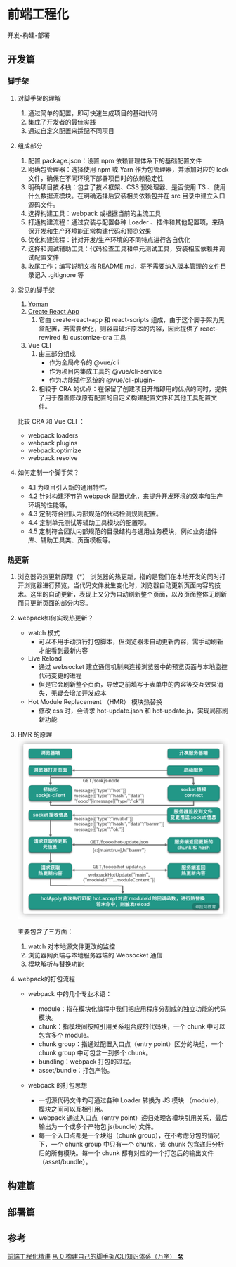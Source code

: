 <!--
 * @Descripttion: 
 * @version: 
 * @Author: shenjia
 * @Date: 2021-08-09 21:01:32
 * @LastEditors: shenjia
 * @LastEditTime: 2021-10-10 11:17:47
-->
# 前端工程化

开发-构建-部署

## 开发篇

### 脚手架
1. 对脚手架的理解
   1. 通过简单的配置，即可快速生成项目的基础代码
   2. 集成了开发者的最佳实践
   3. 通过自定义配置来适配不同项目

2. 组成部分
   1. 配置 package.json：设置 npm 依赖管理体系下的基础配置文件
   2. 明确包管理器：选择使用 npm 或 Yarn 作为包管理器，并添加对应的 lock 文件，确保在不同环境下部署项目时的依赖稳定性
   3. 明确项目技术栈：包含了技术框架、CSS 预处理器、是否使用 TS 、使用什么数据流模块。在明确选择后安装相关依赖包并在 src 目录中建立入口源码文件。
   4. 选择构建工具：webpack 或根据当前的主流工具
   5. 打通构建流程：通过安装与配置各种 Loader 、插件和其他配置项，来确保开发和生产环境能正常构建代码和预览效果
   6. 优化构建流程：针对开发/生产环境的不同特点进行各自优化
   7. 选择和调试辅助工具：代码检查工具和单元测试工具，安装相应依赖并调试配置文件
   8. 收尾工作：编写说明文档 README.md，将不需要纳入版本管理的文件目录记入 .gitignore 等

3. 常见的脚手架
   1. [Yoman](https://yeoman.io/learning/index.html)
   2. [Create React App](https://create-react-app.dev/docs/getting-started)
      1. 它由 create-react-app 和 react-scripts 组成，由于这个脚手架为黑盒配置，若需要优化，则容易破坏原本的内容，因此提供了 react-rewired 和 customize-cra 工具
   3. Vue CLI 
      1. 由三部分组成
         - 作为全局命令的 @vue/cli
         - 作为项目内集成工具的 @vue/cli-service
         - 作为功能插件系统的 @vue/cli-plugin-
      2. 相较于 CRA 的优点：在保留了创建项目开箱即用的优点的同时，提供了用于覆盖修改原有配置的自定义构建配置文件和其他工具配置文件。

   比较 CRA 和 Vue CLI ：
   - webpack loaders
   - webpack plugins
   - webpack.optimize
   - webpack resolve

4. 如何定制一个脚手架？
   - 4.1 为项目引入新的通用特性。
   - 4.2 针对构建环节的 webpack 配置优化，来提升开发环境的效率和生产环境的性能等。
   - 4.3 定制符合团队内部规范的代码检测规则配置。
   - 4.4 定制单元测试等辅助工具模块的配置项。
   - 4.5 定制符合团队内部规范的目录结构与通用业务模块，例如业务组件库、辅助工具类、页面模板等。

### 热更新

1. 浏览器的热更新原理（*）
   浏览器的热更新，指的是我们在本地开发的同时打开浏览器进行预览，当代码文件发生变化时，浏览器自动更新页面内容的技术。这里的自动更新，表现上又分为自动刷新整个页面，以及页面整体无刷新而只更新页面的部分内容。
2. webpack如何实现热更新？
   - watch 模式
     - 可以不用手动执行打包脚本，但浏览器未自动更新内容，需手动刷新才能看到最新内容
   - Live Reload
     - 通过 websocket 建立通信机制来连接浏览器中的预览页面与本地监控代码变更的进程
     - 但是它会刷新整个页面，导致之前填写于表单中的内容等交互效果消失，无疑会增加开发成本
   - Hot Module Replacement （HMR） 模块热替换
     - 修改 css 时，会请求 hot-update.json 和 hot-update.js，实现局部刷新功能
3. HMR 的原理
   ![HMR 的基本流程图](/assets/img/HMR_01.png 'HMR 的基本流程图')

   主要包含了三方面：
   1. watch 对本地源文件更改的监控
   2. 浏览器网页端与本地服务器端的 Websocket 通信
   3. 模块解析与替换功能

4. webpack的打包流程
   - webpack 中的几个专业术语：
     - module：指在模块化编程中我们把应用程序分割成的独立功能的代码模块。
     - chunk：指模块间按照引用关系组合成的代码块，一个 chunk 中可以包含多个 module。
     - chunk group：指通过配置入口点（entry point）区分的块组，一个 chunk group 中可包含一到多个 chunk。
     - bundling：webpack 打包的过程。
     - asset/bundle：打包产物。

   - webpack 的打包思想
     - 一切源代码文件均可通过各种 Loader 转换为 JS 模块 （module），模块之间可以互相引用。
     - webpack 通过入口点（entry point）递归处理各模块引用关系，最后输出为一个或多个产物包 js(bundle) 文件。
     - 每一个入口点都是一个块组（chunk group），在不考虑分包的情况下，一个 chunk group 中只有一个 chunk，该 chunk 包含递归分析后的所有模块。每一个 chunk 都有对应的一个打包后的输出文件（asset/bundle）。

   

## 构建篇
## 部署篇




## 参考
[前端工程化精讲](https://kaiwu.lagou.com/course/courseInfo.htm?courseId=416#/detail/pc?id=4357)
[从 0 构建自己的脚手架/CLI知识体系（万字） 🛠](https://juejin.cn/post/6966119324478079007)